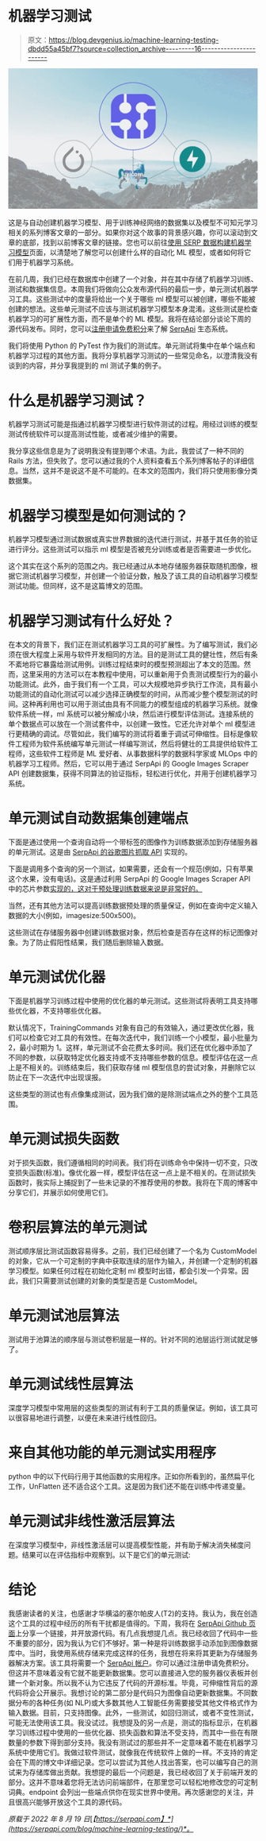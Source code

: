 # 机器学习测试

> 原文：<https://blog.devgenius.io/machine-learning-testing-dbdd55a45bf7?source=collection_archive---------16----------------------->

![](img/3dcc099ef1ad100bcbd285964722f63f.png)

这是与自动创建机器学习模型、用于训练神经网络的数据集以及模型不可知元学习相关的系列博客文章的一部分。如果你对这个故事的背景感兴趣，你可以滚动到文章的底部，找到以前博客文章的链接。您也可以前往[使用 SERP 数据构建机器学习模型](https://serpapi.com/use-cases/machine-learning-and-artificial-intelligence)页面，以清楚地了解您可以创建什么样的自动化 ML 模型，或者如何将它们用于机器学习系统。

在前几周，我们已经在数据库中创建了一个对象，并在其中存储了机器学习训练、测试和数据集信息。本周我们将做向公众发布源代码的最后一步，单元测试机器学习工具。这些测试中的度量将给出一个关于哪些 ml 模型可以被创建，哪些不能被创建的想法。这些单元测试不应该与测试机器学习模型本身混淆。这些测试是检查机器学习的可扩展性方面，而不是单个的 ML 模型。我将在结论部分谈论下周的源代码发布。同时，您可以[注册申请免费积分](https://serpapi.com/users/sign_up)来了解 [SerpApi](https://serpapi.com) 生态系统。

我们将使用 Python 的 PyTest 作为我们的测试库。单元测试将集中在单个端点和机器学习过程的其他方面。我将分享机器学习测试的一些常见命名，以澄清我没有谈到的内容，并分享我提到的 ml 测试子集的例子。

# 什么是机器学习测试？

机器学习测试可能是指通过机器学习模型进行软件测试的过程。用经过训练的模型测试传统软件可以提高测试性能，或者减少维护的需要。

我分享这些信息是为了说明我没有提到哪个术语。为此，我尝试了一种不同的 Rails 方法，但失败了。您可以通过我的个人资料查看五个系列博客帖子的详细信息。当然，这并不是说这不是不可能的。在本文的范围内，我们将只使用影像分类数据集。

# 机器学习模型是如何测试的？

机器学习模型通过测试数据或真实世界数据的迭代进行测试，并基于其任务的验证进行评分。这些测试可以指示 ml 模型是否被充分训练或者是否需要进一步优化。

这个其实在这个系列的范围之内。我已经通过从本地存储服务器获取随机图像，根据它测试机器学习模型，并创建一个验证分数，触及了该工具的自动机器学习模型测试功能。但同样，这不是这篇博文的范围。

# 机器学习测试有什么好处？

在本文的背景下，我们正在测试机器学习工具的可扩展性。为了编写测试，我们必须在很大程度上采用与软件开发相同的方法。目的是测试工具的健壮性，然后有条不紊地将它暴露给测试用例。训练过程结束时的模型预测超出了本文的范围。然而，这里采用的方法可以在本教程中使用，可以重新用于负责测试模型行为的最小功能测试。此外，由于我们有一个工具，可以大规模地异步执行工作流，具有最小功能测试的自动化测试可以减少选择正确模型的时间，从而减少整个模型测试的时间。这种再利用也可以用于测试由具有不同能力的模型组成的机器学习系统。就像软件系统一样，ml 系统可以被分解成小块，然后进行模型评估测试。连接系统的单个数据点可以放在一个测试套件中，以创建一致性。它还允许对单个 ml 模型进行更精确的调试。尽管如此，我们编写的测试将着重于调试可伸缩性。目标是像软件工程师为软件系统编写单元测试一样编写测试，然后将健壮的工具提供给软件工程师，这些软件工程师是 ML 爱好者、从事数据科学的数据科学家或 MLOps 中的机器学习工程师。然后，它可以用于通过 SerpApi 的 Google Images Scraper API 创建数据集，获得不同算法的验证指标，轻松进行优化，并用于创建机器学习系统。

# 单元测试自动数据集创建端点

下面是通过使用一个查询自动将一个带标签的图像作为训练数据添加到存储服务器的单元测试。这是由 [SerpApi 的谷歌图片抓取 API](https://serpapi.com/images-results) 实现的。

下面是调用多个查询的另一个测试，如果需要，还会有一个规范(例如，只有苹果这个水果，没有电话)。这是通过利用 SerpApi 的 Google Images Scraper API 中的芯片参数[实现的，这对于预处理训练数据来说是非常好的。](https://serpapi.com/images-results#api-parameters-chips)

当然，还有其他方法可以提高训练数据预处理的质量保证，例如在查询中定义输入数据的大小(例如，imagesize:500x500)。

这些测试在存储服务器中创建训练数据对象，然后检查是否存在这样的标记图像对象。为了防止假阳性结果，我们随后删除输入数据。

# 单元测试优化器

下面是机器学习训练过程中使用的优化器的单元测试。这些测试将表明工具支持哪些优化器，不支持哪些优化器。

默认情况下，TrainingCommands 对象有自己的有效输入，通过更改优化器，我们可以检查它对工具的有效性。在每次迭代中，我们训练一个小模型，最小批量为 2，最小时期为 1。这样，单元测试不会花费太多时间。我们还在优化器中添加了不同的参数，以获取特定优化器支持或不支持哪些参数的信息。模型评估在这一点上是不相关的。训练结束后，我们获取存储 ml 模型信息的尝试对象，并删除它以防止在下一次迭代中出现误报。

这些类型的测试也有点像集成测试，因为我们做的是除测试端点之外的整个工具范围。

# 单元测试损失函数

对于损失函数，我们遵循相同的时间表。我们将在训练命令中保持一切不变，只改变损失函数(标准)。像优化器一样，模型评估在这一点上是不相关的。在测试损失函数时，我实际上捕捉到了一些未记录的不推荐使用的参数。我将在下周的博客中分享它们，并展示如何使用它们。

# 卷积层算法的单元测试

测试顺序层比测试函数容易得多。之前，我们已经创建了一个名为 CustomModel 的对象，它从一个可定制的字典中获取连续的层作为输入，并创建一个定制的机器学习模型。如果任何过程在初始化定制 ml 模型时出错，都会引发一个异常。因此，我们只需要测试创建的对象的类型是否是 CustomModel。

# 单元测试池层算法

测试用于池算法的顺序层与测试卷积层是一样的。针对不同的池层运行测试就足够了。

# 单元测试线性层算法

深度学习模型中常用层的这些类型的测试有利于工具的质量保证。例如，该工具可以很容易地进行调整，以便在未来进行线性回归。

# 来自其他功能的单元测试实用程序

python 中的以下代码行用于其他函数的实用程序。正如你所看到的，虽然扁平化工作，UnFlatten 还不适合这个工具。这是因为我们还不能在训练中传递变量。

# 单元测试非线性激活层算法

在深度学习模型中，非线性激活层可以提高模型性能，并有助于解决消失梯度问题。结果可以在评估指标中观察到。以下是它们的单元测试:

# 结论

我感谢读者的关注，也感谢才华横溢的塞尔帕皮人(T2)的支持。我认为，我在创造这个工具的过程中经历的所有干扰都是值得的。下周，我将在 [SerpApi Github 页面](https://github.com/serpapi/)上分享一个链接，并开放源代码。有几点我想提几点。我已经收回了代码中一些不重要的部分，因为我认为它们不够好。第一种是将训练数据手动添加到图像数据库中。当时，我使用系统存储来完成这样的任务，我想在将来将其更新为存储服务器解决方案。该工具将需要一个 [SerpApi 帐户](https://serpapi.com/users/sign_up)。你可以通过注册申请免费积分。但这并不意味着没有它就不能更新数据集。您可以直接进入您的服务器仪表板并创建一个新对象。所以我不认为它违反了代码的开源标准。毕竟，可伸缩性背后的源代码将会公开展示。我想讨论的第二部分是代码只为图像自动更新数据集。不同数据分布的各种任务(如 NLP)或大多数其他人工智能任务需要接受其他文件格式作为输入数据。目前，只支持图像。此外，一些测试，如回归测试，或者不变性测试，可能无法使用该工具。我没试过。我想提及的另一点是，测试的指标显示，在机器学习训练过程中使用的一些优化器、损失函数和算法不受支持，而其中一些在有限数量的参数下得到部分支持。我没有测试过的那些并不一定意味着不能在机器学习系统中使用它们。我做过软件测试，就像我在传统软件上做的一样。不支持的肯定会在下周的博文中详细记录。您可以尝试为其他人找出答案，也可以编写自己的测试来为存储库做出贡献。我想提的最后一个问题是，我已经收回了关于前端开发的部分。这并不意味着您将无法访问前端部件，在那里您可以轻松地修改您的可定制词典。endpoint 会列出一些端点供你在现实世界中使用。再次感谢您的关注，并且很高兴能够开放这个工具的源代码。

*原载于 2022 年 8 月 19 日*[*【https://serpapi.com】*](https://serpapi.com/blog/machine-learning-testing/)*。*